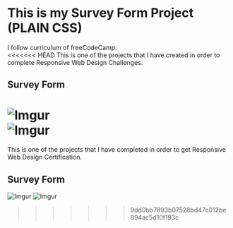 # This is my Survey Form Project (PLAIN CSS)
I follow curriculum of freeCodeCamp.<br>
<<<<<<< HEAD
This is one of the projects that I have created in order to complete Responsive Web Design Challenges.
## Survey Form
![Imgur](https://i.imgur.com/5aWDs58.png)   
![Imgur](https://i.imgur.com/Bt5HpUl.png)
=======
This is one of the projects that I have completed in order to get Responsive Web Design Certification.
## Survey Form
![Imgur](https://i.imgur.com/nk1f0hd.png)
![Imgur](https://i.imgur.com/oVPjgwp.png)

>>>>>>> 9dd0bb7893b07528bd47c012be894ac5d10f193c
